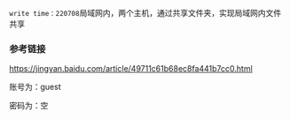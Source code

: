 `write time：220708`局域网内，两个主机，通过共享文件夹，实现局域网内文件共享



### 参考链接

https://jingyan.baidu.com/article/49711c61b68ec8fa441b7cc0.html



账号为：guest

密码为：空


